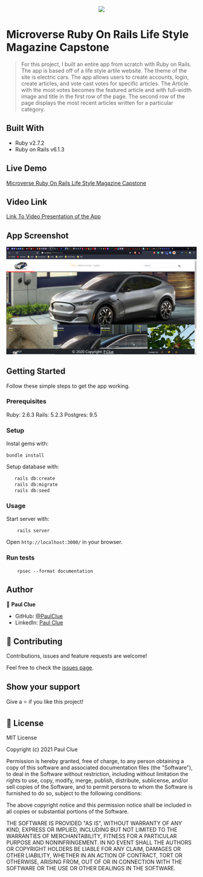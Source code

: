 <p align="center">
  <img src="https://img.shields.io/badge/Microverse-blueviolet">
</p>

#  Microverse Ruby On Rails Life Style Magazine Capstone
> For this project, I built an entire app from scratch with Ruby on Rails. The app is based off of a life style artile website. The theme of the site is electric cars. The app allows users to create accounts, login, create articles, and vote cast votes for specific articles. The Article with the most votes becomes the featured article and with full-width image and title in the first row of the page. The second row of the page displays the most recent articles written for a particular category.

## Built With

- Ruby v2.7.2
- Ruby on Rails v6.1.3

## Live Demo

[Microverse Ruby On Rails Life Style Magazine Capstone](https://salty-sea-17849.herokuapp.com/)

## Video Link
[Link To Video Presentation of the App](https://www.loom.com/share/e6bfa670c057452ab8db14bd2432e551)

## App Screenshot

<img src="/public/Screenshot(15).png">

## Getting Started

Follow these simple steps to get the app working.
### Prerequisites

Ruby: 2.6.3
Rails: 5.2.3
Postgres: 9.5

### Setup

Instal gems with:

```
bundle install
```

Setup database with:

```
   rails db:create
   rails db:migrate
   rails db:seed
```

### Usage

Start server with:

```
    rails server
```

Open `http://localhost:3000/` in your browser.

### Run tests

```
    rpsec --format documentation
```

## Author

👤 **Paul Clue**

- GitHub: [@PaulClue](https://github.com/Paul-Clue)
- LinkedIn: [Paul Clue](https://www.linkedin.com/in/paul-clue/)

## 🤝 Contributing

Contributions, issues and feature requests are welcome!

Feel free to check the [issues page](https://github.com/Paul-Clue/rails-lifestyle-magazine-capstone/issues).

## Show your support

Give a ⭐️ if you like this project!


## 📝 License

MIT License

Copyright (c) 2021 Paul Clue

Permission is hereby granted, free of charge, to any person obtaining a copy
of this software and associated documentation files (the "Software"), to deal
in the Software without restriction, including without limitation the rights
to use, copy, modify, merge, publish, distribute, sublicense, and/or sell
copies of the Software, and to permit persons to whom the Software is
furnished to do so, subject to the following conditions:

The above copyright notice and this permission notice shall be included in all
copies or substantial portions of the Software.

THE SOFTWARE IS PROVIDED "AS IS", WITHOUT WARRANTY OF ANY KIND, EXPRESS OR
IMPLIED, INCLUDING BUT NOT LIMITED TO THE WARRANTIES OF MERCHANTABILITY,
FITNESS FOR A PARTICULAR PURPOSE AND NONINFRINGEMENT. IN NO EVENT SHALL THE
AUTHORS OR COPYRIGHT HOLDERS BE LIABLE FOR ANY CLAIM, DAMAGES OR OTHER
LIABILITY, WHETHER IN AN ACTION OF CONTRACT, TORT OR OTHERWISE, ARISING FROM,
OUT OF OR IN CONNECTION WITH THE SOFTWARE OR THE USE OR OTHER DEALINGS IN THE
SOFTWARE.
